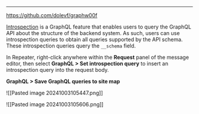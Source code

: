 ___
https://github.com/dolevf/graphw00f

[Introspection](https://graphql.org/learn/introspection/) is a GraphQL feature that enables users to query the GraphQL API about the structure of the backend system. As such, users can use introspection queries to obtain all queries supported by the API schema. These introspection queries query the `__schema` field.

In Repeater, right-click anywhere within the **Request** panel of the message editor, then select **GraphQL > Set introspection query** to insert an introspection query into the request body.

**GraphQL > Save GraphQL queries to site map**

![[Pasted image 20241003105447.png]]

![[Pasted image 20241003105606.png]]



